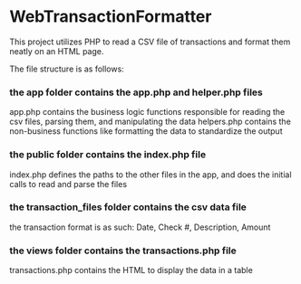 # WebTransactionFormatter
This project utilizes PHP to read a CSV file of transactions and format them neatly on an HTML page.

The file structure is as follows:

### the app folder contains the app.php and helper.php files
app.php contains the business logic functions responsible for reading the csv files, parsing them, and manipulating the data
helpers.php contains the non-business functions like formatting the data to standardize the output

### the public folder contains the index.php file
index.php defines the paths to the other files in the app, and does the initial calls to read and parse the files

### the transaction_files folder contains the csv data file
the transaction format is as such: 
Date, Check #, Description, Amount

### the views folder contains the transactions.php file
transactions.php contains the HTML to display the data in a table



